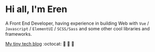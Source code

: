 # Hi all, I'm Eren

A Front End Developer, having experience in building Web with `Vue` / `Javascript` / `ElementUI` / `SCSS/Sass` and some other cool libraries and frameworks.

[My tiny tech blog](https://erenweng.github.io/) :octocat: :tada: :tada: :tada:
